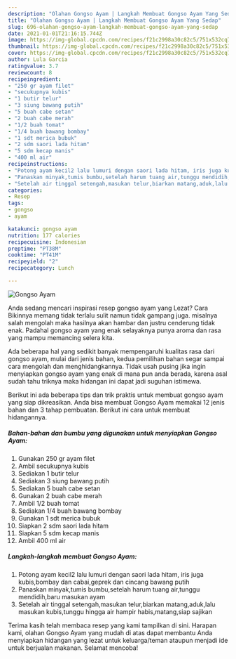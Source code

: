 ```yaml
---
description: "Olahan Gongso Ayam | Langkah Membuat Gongso Ayam Yang Sedap"
title: "Olahan Gongso Ayam | Langkah Membuat Gongso Ayam Yang Sedap"
slug: 696-olahan-gongso-ayam-langkah-membuat-gongso-ayam-yang-sedap
date: 2021-01-01T21:16:15.744Z
image: https://img-global.cpcdn.com/recipes/f21c2998a30c82c5/751x532cq70/gongso-ayam-foto-resep-utama.jpg
thumbnail: https://img-global.cpcdn.com/recipes/f21c2998a30c82c5/751x532cq70/gongso-ayam-foto-resep-utama.jpg
cover: https://img-global.cpcdn.com/recipes/f21c2998a30c82c5/751x532cq70/gongso-ayam-foto-resep-utama.jpg
author: Lula Garcia
ratingvalue: 3.7
reviewcount: 8
recipeingredient:
- "250 gr ayam filet"
- "secukupnya kubis"
- "1 butir telur"
- "3 siung bawang putih"
- "5 buah cabe setan"
- "2 buah cabe merah"
- "1/2 buah tomat"
- "1/4 buah bawang bombay"
- "1 sdt merica bubuk"
- "2 sdm saori lada hitam"
- "5 sdm kecap manis"
- "400 ml air"
recipeinstructions:
- "Potong ayam kecil2 lalu lumuri dengan saori lada hitam, iris juga kubis,bombay dan cabai,geprek dan cincang bawang putih"
- "Panaskan minyak,tumis bumbu,setelah harum tuang air,tunggu mendidih,baru masukan ayam"
- "Setelah air tinggal setengah,masukan telur,biarkan matang,aduk,lalu masukan kubis,tunggu hingga air hampir habis,matang,siap sajikan"
categories:
- Resep
tags:
- gongso
- ayam

katakunci: gongso ayam 
nutrition: 177 calories
recipecuisine: Indonesian
preptime: "PT38M"
cooktime: "PT41M"
recipeyield: "2"
recipecategory: Lunch

---
```



![Gongso Ayam](https://img-global.cpcdn.com/recipes/f21c2998a30c82c5/751x532cq70/gongso-ayam-foto-resep-utama.jpg)

Anda sedang mencari inspirasi resep gongso ayam yang Lezat? Cara Bikinnya memang tidak terlalu sulit namun tidak gampang juga. misalnya salah mengolah maka hasilnya akan hambar dan justru cenderung tidak enak. Padahal gongso ayam yang enak selayaknya punya aroma dan rasa yang mampu memancing selera kita.



Ada beberapa hal yang sedikit banyak mempengaruhi kualitas rasa dari gongso ayam, mulai dari jenis bahan, kedua pemilihan bahan segar sampai cara mengolah dan menghidangkannya. Tidak usah pusing jika ingin menyiapkan gongso ayam yang enak di mana pun anda berada, karena asal sudah tahu triknya maka hidangan ini dapat jadi suguhan istimewa.


Berikut ini ada beberapa tips dan trik praktis untuk membuat gongso ayam yang siap dikreasikan. Anda bisa membuat Gongso Ayam memakai 12 jenis bahan dan 3 tahap pembuatan. Berikut ini cara untuk membuat hidangannya.

<!--inarticleads1-->

##### Bahan-bahan dan bumbu yang digunakan untuk menyiapkan Gongso Ayam:

1. Gunakan 250 gr ayam filet
1. Ambil secukupnya kubis
1. Sediakan 1 butir telur
1. Sediakan 3 siung bawang putih
1. Sediakan 5 buah cabe setan
1. Gunakan 2 buah cabe merah
1. Ambil 1/2 buah tomat
1. Sediakan 1/4 buah bawang bombay
1. Gunakan 1 sdt merica bubuk
1. Siapkan 2 sdm saori lada hitam
1. Siapkan 5 sdm kecap manis
1. Ambil 400 ml air




<!--inarticleads2-->

##### Langkah-langkah membuat Gongso Ayam:

1. Potong ayam kecil2 lalu lumuri dengan saori lada hitam, iris juga kubis,bombay dan cabai,geprek dan cincang bawang putih
1. Panaskan minyak,tumis bumbu,setelah harum tuang air,tunggu mendidih,baru masukan ayam
1. Setelah air tinggal setengah,masukan telur,biarkan matang,aduk,lalu masukan kubis,tunggu hingga air hampir habis,matang,siap sajikan




Terima kasih telah membaca resep yang kami tampilkan di sini. Harapan kami, olahan Gongso Ayam yang mudah di atas dapat membantu Anda menyiapkan hidangan yang lezat untuk keluarga/teman ataupun menjadi ide untuk berjualan makanan. Selamat mencoba!
